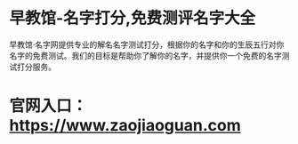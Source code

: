 # 早教馆-名字打分,免费测评名字大全
早教馆·名字网提供专业的解名名字测试打分，根据你的名字和你的生辰五行对你名字的免费测试。我们的目标是帮助你了解你的名字，并提供你一个免费的名字测试打分服务。
# 官网入口：https://www.zaojiaoguan.com
